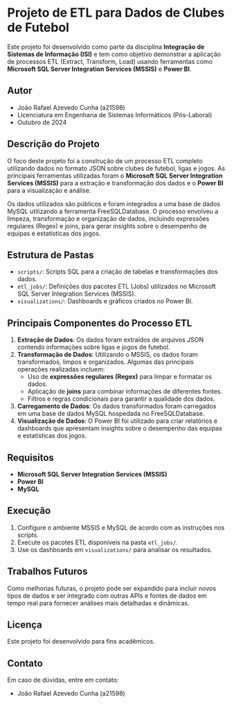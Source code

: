 
# Projeto de ETL para Dados de Clubes de Futebol

Este projeto foi desenvolvido como parte da disciplina **Integração de Sistemas de Informação (ISI)** e tem como objetivo demonstrar a aplicação de processos ETL (Extract, Transform, Load) usando ferramentas como **Microsoft SQL Server Integration Services (MSSIS)** e **Power BI**.

## Autor
- João Rafael Azevedo Cunha (a21598)
- Licenciatura em Engenharia de Sistemas Informáticos (Pós-Laboral)
- Outubro de 2024

## Descrição do Projeto

O foco deste projeto foi a construção de um processo ETL completo utilizando dados no formato JSON sobre clubes de futebol, ligas e jogos. As principais ferramentas utilizadas foram o **Microsoft SQL Server Integration Services (MSSIS)** para a extração e transformação dos dados e o **Power BI** para a visualização e análise.

Os dados utilizados são públicos e foram integrados a uma base de dados MySQL utilizando a ferramenta FreeSQLDatabase. O processo envolveu a limpeza, transformação e organização de dados, incluindo expressões regulares (Regex) e joins, para gerar insights sobre o desempenho de equipas e estatísticas dos jogos.

## Estrutura de Pastas

- `scripts/`: Scripts SQL para a criação de tabelas e transformações dos dados.
- `etl_jobs/`: Definições dos pacotes ETL (Jobs) utilizados no Microsoft SQL Server Integration Services (MSSIS).
- `visualizations/`: Dashboards e gráficos criados no Power BI.

## Principais Componentes do Processo ETL

1. **Extração de Dados**: Os dados foram extraídos de arquivos JSON contendo informações sobre ligas e jogos de futebol.
2. **Transformação de Dados**: Utilizando o MSSIS, os dados foram transformados, limpos e organizados. Algumas das principais operações realizadas incluem:
   - Uso de **expressões regulares (Regex)** para limpar e formatar os dados.
   - Aplicação de **joins** para combinar informações de diferentes fontes.
   - Filtros e regras condicionais para garantir a qualidade dos dados.
3. **Carregamento de Dados**: Os dados transformados foram carregados em uma base de dados MySQL hospedada no FreeSQLDatabase.
4. **Visualização de Dados**: O Power BI foi utilizado para criar relatórios e dashboards que apresentam insights sobre o desempenho das equipas e estatísticas dos jogos.

## Requisitos

- **Microsoft SQL Server Integration Services (MSSIS)**
- **Power BI**
- **MySQL**

## Execução

1. Configure o ambiente MSSIS e MySQL de acordo com as instruções nos scripts.
2. Execute os pacotes ETL disponíveis na pasta `etl_jobs/`.
3. Use os dashboards em `visualizations/` para analisar os resultados.

## Trabalhos Futuros

Como melhorias futuras, o projeto pode ser expandido para incluir novos tipos de dados e ser integrado com outras APIs e fontes de dados em tempo real para fornecer análises mais detalhadas e dinâmicas.

## Licença

Este projeto foi desenvolvido para fins acadêmicos.

## Contato

Em caso de dúvidas, entre em contato:
- João Rafael Azevedo Cunha (a21598)
